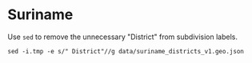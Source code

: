 # Suriname

Use `sed`  to remove the unnecessary "District" from subdivision labels.

```
sed -i.tmp -e s/" District"//g data/suriname_districts_v1.geo.json 
```
